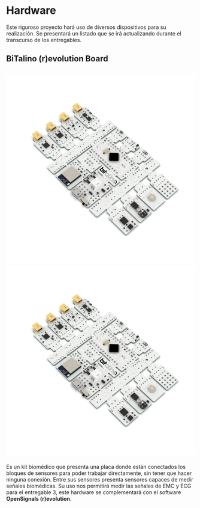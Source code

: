 # Hardware
Este riguroso proyecto hará uso de diversos dispositivos para su realización. Se presentará un listado que se irá actualizando durante el transcurso de los entregables.

## BiTalino (r)evolution Board
![Bitalino](Imagenes/BITalino-Board.1_720x.webp)
![Bitalino](Imagenes/BITalino-Board.1_720x.webp)
---
Es un kit biomédico que presenta una placa donde están conectados los bloques de sensores para poder trabajar directamente, sin tener que hacer ninguna conexión.
Entre sus sensores presenta sensores capaces de medir señales biomédicas.
Su uso nos permitirá medir las señales de EMC y ECG para el entregable 3, este hardware se complementará con el software **OpenSignals (r)evolution**.
